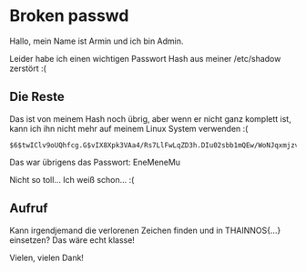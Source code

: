 # Broken passwd

Hallo, mein Name ist Armin und ich bin Admin.

Leider habe ich einen wichtigen Passwort Hash aus meiner /etc/shadow zerstört :(

## Die Reste

Das ist von meinem Hash noch übrig, aber wenn er nicht ganz komplett ist,
kann ich ihn nicht mehr auf meinem Linux System verwenden :(

```
$6$twIClv9oUQhfcg.G$vIX8Xpk3VAa4/Rs7LlFwLqZD3h.DIu02sbb1mQEw/WoNJqxmjzvY________qhbeo0YVOdf673vCKlKFPFEMu1
```

Das war übrigens das Passwort: EneMeneMu

Nicht so toll... Ich weiß schon... :(

## Aufruf

Kann irgendjemand die verlorenen Zeichen finden und in THAINNOS{...} einsetzen?
Das wäre echt klasse!

Vielen, vielen Dank!

